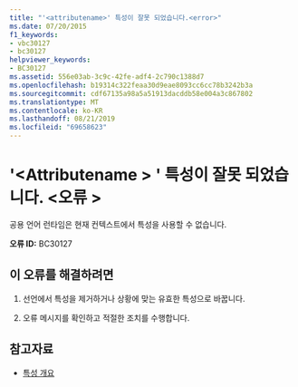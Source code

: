 ```yaml
---
title: "'<attributename>' 특성이 잘못 되었습니다.<error>"
ms.date: 07/20/2015
f1_keywords:
- vbc30127
- bc30127
helpviewer_keywords:
- BC30127
ms.assetid: 556e03ab-3c9c-42fe-adf4-2c790c1388d7
ms.openlocfilehash: b19314c322feaa30d9eae8093cc6cc78b3242b3a
ms.sourcegitcommit: cdf67135a98a5a51913dacddb58e004a3c867802
ms.translationtype: MT
ms.contentlocale: ko-KR
ms.lasthandoff: 08/21/2019
ms.locfileid: "69658623"
---
```

# <a name="attribute-attributename-is-not-valid-error"></a>'\<Attributename > ' 특성이 잘못 되었습니다. \<오류 >
공용 언어 런타임은 현재 컨텍스트에서 특성을 사용할 수 없습니다.  
  
 **오류 ID:** BC30127  
  
## <a name="to-correct-this-error"></a>이 오류를 해결하려면  
  
1. 선언에서 특성을 제거하거나 상황에 맞는 유효한 특성으로 바꿉니다.  
  
2. 오류 메시지를 확인하고 적절한 조치를 수행합니다.  
  
## <a name="see-also"></a>참고자료

- [특성 개요](../programming-guide/concepts/attributes/index.md)
